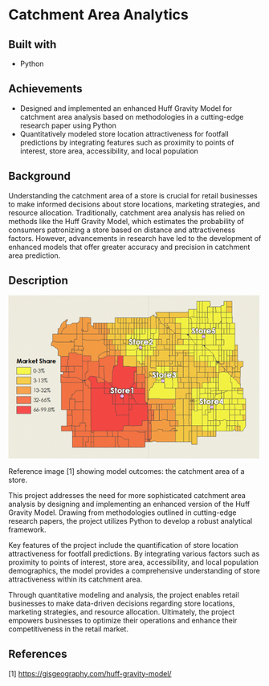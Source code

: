 # Catchment Area Analytics
## Built with
- Python

## Achievements
- Designed and implemented an enhanced Huff Gravity Model for catchment area analysis based on methodologies in a cutting-edge research paper using Python
- Quantitatively modeled store location attractiveness for footfall predictions by integrating features such as proximity to points of interest, store area, accessibility, and local population

## Background
Understanding the catchment area of a store is crucial for retail businesses to make informed decisions about store locations, marketing strategies, and resource allocation. Traditionally, catchment area analysis has relied on methods like the Huff Gravity Model, which estimates the probability of consumers patronizing a store based on distance and attractiveness factors. However, advancements in research have led to the development of enhanced models that offer greater accuracy and precision in catchment area prediction.

## Description
<img src="images/catchment.png" alt="Reference image [1] showing model outcomes: the catchment area of a store." width="500">

Reference image [1] showing model outcomes: the catchment area of a store. 

This project addresses the need for more sophisticated catchment area analysis by designing and implementing an enhanced version of the Huff Gravity Model. Drawing from methodologies outlined in cutting-edge research papers, the project utilizes Python to develop a robust analytical framework.

Key features of the project include the quantification of store location attractiveness for footfall predictions. By integrating various factors such as proximity to points of interest, store area, accessibility, and local population demographics, the model provides a comprehensive understanding of store attractiveness within its catchment area.

Through quantitative modeling and analysis, the project enables retail businesses to make data-driven decisions regarding store locations, marketing strategies, and resource allocation. Ultimately, the project empowers businesses to optimize their operations and enhance their competitiveness in the retail market.

## References
[1] https://gisgeography.com/huff-gravity-model/